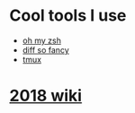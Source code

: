# Cool tools I use
* [oh my zsh](https://github.com/robbyrussell/oh-my-zsh)
* [diff so fancy](https://github.com/so-fancy/diff-so-fancy)
* [tmux](https://www.google.pl/search?q=install+tmux)

# [2018 wiki](https://github.com/maciejjankowski/2018/wiki)
